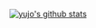 <div align=center>
  
[![yujo's github stats](https://github-readme-stats.vercel.app/api?username=YUJO42)](https://github.com/anuraghazra/github-readme-stats)
</br>
<div style= display:none>
[![Hits](https://hits.seeyoufarm.com/api/count/incr/badge.svg?url=https%3A%2F%2Fgithub.com%2FYUJO42)](https://hits.seeyoufarm.com)
</div>

</div>

